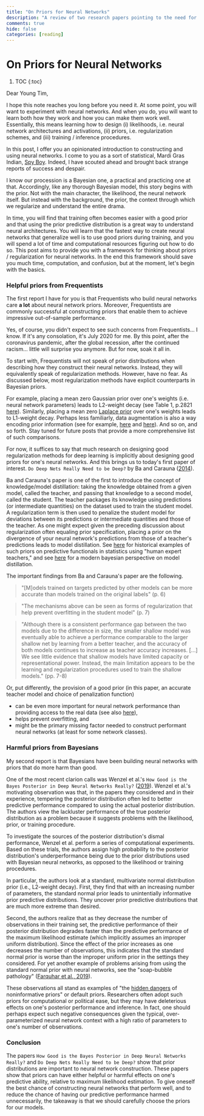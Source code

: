 ```yaml
---
title: "On Priors for Neural Networks"
description: "A review of two research papers pointing to the need for carefully chosen priors for one's neural networks."
comments: true
hide: false
categories: [reading]
---
```

# On Priors for Neural Networks
1. TOC
{:toc}

Dear Young Tim,

I hope this note reaches you long before you need it.
At some point, you will want to experiment with neural networks.
And when you do, you will want to learn both how they work and how you can make them work well.
Essentially, this means learning how to design (i) likelihoods, i.e. neural network architectures and activations, (ii) priors, i.e. regularization schemes, and (iii) training / inference procedures.

In this post, I offer you an opinionated introduction to constructing and using neural networks.
I come to you as a sort of statistical, Mardi Gras Indian, [Spy Boy](https://www.mardigrasneworleans.com/history/mardi-gras-indians/ranks).
Indeed, I have scouted ahead and brought back strange reports of success and despair.

I know our procession is a Bayesian one, a practical and practicing one at that.
Accordingly, like any thorough Bayesian model, this story begins with the prior.
Not with the main character, the likelihood, the neural network itself.
But instead with the background, the prior, the context through which we regularize and understand the entire drama.

In time, you will find that training often becomes easier with a good prior and that using the prior predictive distribution is a great way to understand neural architectures.
You will learn that the fastest way to create neural networks that generalize well is to use good priors during training, and you will spend a lot of time and computational resources figuring out how to do so.
This post aims to provide you with a framework for thinking about priors / regularization for neural networks.
In the end this framework should save you much time, computation, and confusion, but at the moment, let's begin with the basics.

### Helpful priors from Frequentists
The first report I have for you is that Frequentists who build neural networks care **a lot** about neural network priors.
Moreover, Frequentists are commonly successful at constructing priors that enable them to achieve impressive out-of-sample performance.

Yes, of course, you didn't expect to see such concerns from Frequentists... I know.
If it's any consolation, it's July 2020 for me.
By this point, after the coronavirus pandemic, after the global recession, after the continued racism... little will surprise you anymore.
But for now, soak it all in.

To start with, Frequentists will not speak of prior distributions when describing how they construct their neural networks.
Instead, they will equivalently speak of regularization methods.
However, have no fear.
As discussed below, most regularization methods have explicit counterparts in Bayesian priors.

For example, placing a mean zero Gaussian prior over one's weights (i.e. neural network parameters) leads to L2-weight decay (see Table 1, p.2821 [here](http://www.yaroslavvb.com/papers/chen-on.pdf)).
Similarly, placing a mean zero [Laplace prior](https://www.researchgate.net/profile/Peter_Williams19/publication/2719575_Bayesian_Regularisation_and_Pruning_using_a_Laplace_Prior/links/58fde123aca2728fa70f6aab/Bayesian-Regularisation-and-Pruning-using-a-Laplace-Prior.pdf) over one's weights leads to L1-weight decay.
Perhaps less familiarly, data augmentation is also a way encoding prior information (see for example, [here](http://cbcl.mit.edu/publications/ps/niyogi_poggio_girosi_1998.pdf) and [here](https://onlinelibrary.wiley.com/doi/abs/10.1002/sim.902)).
And so on, and so forth.
Stay tuned for future posts that provide a more comprehensive list of such comparisons.

For now, it suffices to say that much research on designing good regularization methods for deep learning is implicitly about designing good priors for one's neural networks.
And this brings us to today's first paper of interest.
`Do Deep Nets Really Need to be Deep?` by Ba and Carauna ([2014](https://arxiv.org/abs/1312.6184)).

Ba and Carauna's paper is one of the first to introduce the concept of knowledge/model distillation: taking the knowledge obtained from a given model, called the teacher, and passing that knowledge to a second model, called the student.
The teacher packages its knowledge using predictions (or intermediate quantities) on the dataset used to train the student model.
A regularization term is then used to penalize the student model for deviations between its predictions or intermediate quantities and those of the teacher.
As one might expect given the preceding discussion about regularization often equaling prior specification, placing a prior on the divergence of your neural network's predictions from those of a teacher's predictions leads to model distillation.
See [here](https://www.tandfonline.com/doi/abs/10.1080/01621459.1996.10476713) for historical examples of such priors on predictive functionals in statistics using "human expert teachers," and see [here](https://arxiv.org/pdf/1912.00874.pdf) for a modern bayesian perspective on model distillation.

The important findings from Ba and Carauna's paper are the following.
> "[M]odels trained on targets predicted by other models can be more accurate than models trained on the original labels" (p. 6)

   > "The mechanisms above can be seen as forms of regularization that help prevent overfitting in the student model" (p. 7)

   > "Although there is a consistent performance gap between the two models due to the difference in size, the smaller shallow model was eventually able to achieve a performance comparable to the larger shallow net by learning from a better teacher, and the accuracy of both models continues to increase as teacher accuracy increases. [...] We see little evidence that shallow models have limited capacity or representational power. Instead, the main limitation appears to be the learning and regularization procedures used to train the shallow models." (pp. 7-8)

Or, put differently, the provision of a good prior (in this paper, an accurate teacher model and choice of penalization function)
- can be even more important for neural network performance than providing access to the real data (see also [here](https://www.aaai.org/ocs/index.php/AAAI/AAAI17/paper/view/14967/14447)),
- helps prevent overfitting, and
- might be the primary missing factor needed to construct performant neural networks (at least for some network classes).

### Harmful priors from Bayesians
My second report is that Bayesians have been building neural networks with priors that do more harm than good.

One of the most recent clarion calls was Wenzel et al.'s `How Good is the Bayes Posterior in Deep Neural Networks Really?` ([2019](https://arxiv.org/abs/2002.02405)).
Wenzel et al.'s motivating observation was that, in the papers they considered and in their experience, tempering the posterior distribution often led to better predictive performance compared to using the actual posterior distribution.
The authors view the lackluster performance of the true posterior distribution as a problem because it suggests problems with the likelihood, prior, or training procedure.

To investigate the sources of the posterior distribution's dismal performance, Wenzel et al. perform a series of computational experiments.
Based on these trials, the authors assign high probability to the posterior distribution's underperformance being due to the prior distributions used with Bayesian neural networks, as opposed to the likelihood or training procedures.

In particular, the authors look at a standard, multivariate normal distribution prior (i.e., L2-weight decay).
First, they find that with an increasing number of parameters, the standard normal prior leads to unintentially informative prior predictive distributions.
They uncover prior predictive distributions that are much more extreme than desired.

Second, the authors realize that as they decrease the number of observations in their training set, the predictive performance of their posterior distribution degrades faster than the predictive performance of the maximum likelihood estimate (which implicitly assumes an improper uniform distribution).
Since the effect of the prior increases as one decreases the number of observations, this indicates that the standard normal prior is worse than the improper uniform prior in the settings they considered.
For yet another example of problems arising from using the standard normal prior with neural networks, see the "soap-bubble pathology" ([Farquhar et al., 2019](https://arxiv.org/pdf/1907.00865.pdf)).

These observations all stand as examples of "the [hidden dangers](https://statmodeling.stat.columbia.edu/2013/11/21/hidden-dangers-noninformative-priors/) of noninformative priors" or default priors.
Researchers often adopt such priors for computational or political ease, but they may have deleterious effects on one's posterior performance and inference.
In fact, one should perhaps expect such negative consequences given the typical, over-parameterized neural network context with a high ratio of parameters to one's number of observations.

### Conclusion
The papers `How Good is the Bayes Posterior in Deep Neural Networks Really?` and `Do Deep Nets Really Need to be Deep?` show that prior distributions are important to neural network construction.
These papers show that priors can have either helpful or harmful effects on one's predictive ability, relative to maximum likelihood estimation.
To give oneself the best chance of constructing neural networks that perform well, and to reduce the chance of having our predictive performance harmed unnecessarily, the takeaway is that we should carefully choose the priors for our models.
